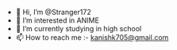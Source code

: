 - 👋 Hi, I’m @Stranger172
- 👀 I’m interested in ANIME
- 🌱 I’m currently studying in high school
- 📫 How to reach me :- kanishk705@gmail.com 

<!---
Stranger172/Stranger172 is a ✨ special ✨ repository because its `README.md` (this file) appears on your GitHub profile.
You can click the Preview link to take a look at your changes.
--->
